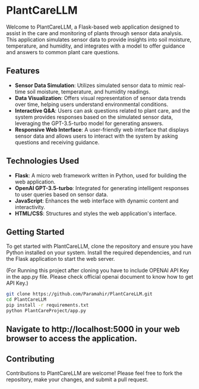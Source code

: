 # PlantCareLLM

Welcome to PlantCareLLM, a Flask-based web application designed to assist in the care and monitoring of plants through sensor data analysis. This application simulates sensor data to provide insights into soil moisture, temperature, and humidity, and integrates with a model to offer guidance and answers to common plant care questions.

## Features

- **Sensor Data Simulation**: Utilizes simulated sensor data to mimic real-time soil moisture, temperature, and humidity readings.
- **Data Visualization**: Offers visual representation of sensor data trends over time, helping users understand environmental conditions.
- **Interactive Q&A**: Users can ask questions related to plant care, and the system provides responses based on the simulated sensor data, leveraging the GPT-3.5-turbo model for generating answers.
- **Responsive Web Interface**: A user-friendly web interface that displays sensor data and allows users to interact with the system by asking questions and receiving guidance.

## Technologies Used

- **Flask**: A micro web framework written in Python, used for building the web application.
- **OpenAI GPT-3.5-turbo**: Integrated for generating intelligent responses to user queries based on sensor data.
- **JavaScript**: Enhances the web interface with dynamic content and interactivity.
- **HTML/CSS**: Structures and styles the web application's interface.

## Getting Started

To get started with PlantCareLLM, clone the repository and ensure you have Python installed on your system. Install the required dependencies, and run the Flask application to start the web server.

(For Running this project after cloning you have to include OPENAI API Key in the app.py file. Please check official openai document to know how to get API Key.)

```bash
git clone https://github.com/Paramahir/PlantCareLLM.git
cd PlantCareLLM
pip install -r requirements.txt  
python PlantCareProject/app.py
```

## Navigate to http://localhost:5000 in your web browser to access the application.

## Contributing
Contributions to PlantCareLLM are welcome! Please feel free to fork the repository, make your changes, and submit a pull request.
